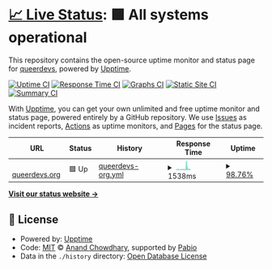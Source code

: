 # [📈 Live Status](https://status.queerdevs.org): <!--live status--> **🟩 All systems operational**

This repository contains the open-source uptime monitor and status page for [queerdevs](https://queerdevs.org), powered by [Upptime](https://github.com/upptime/upptime).

[![Uptime CI](https://github.com/queerdevs/status/workflows/Uptime%20CI/badge.svg)](https://github.com/queerdevs/status/actions?query=workflow%3A%22Uptime+CI%22)
[![Response Time CI](https://github.com/queerdevs/status/workflows/Response%20Time%20CI/badge.svg)](https://github.com/queerdevs/status/actions?query=workflow%3A%22Response+Time+CI%22)
[![Graphs CI](https://github.com/queerdevs/status/workflows/Graphs%20CI/badge.svg)](https://github.com/queerdevs/status/actions?query=workflow%3A%22Graphs+CI%22)
[![Static Site CI](https://github.com/queerdevs/status/workflows/Static%20Site%20CI/badge.svg)](https://github.com/queerdevs/status/actions?query=workflow%3A%22Static+Site+CI%22)
[![Summary CI](https://github.com/queerdevs/status/workflows/Summary%20CI/badge.svg)](https://github.com/queerdevs/status/actions?query=workflow%3A%22Summary+CI%22)

With [Upptime](https://upptime.js.org), you can get your own unlimited and free uptime monitor and status page, powered entirely by a GitHub repository. We use [Issues](https://github.com/queerdevs/status/issues) as incident reports, [Actions](https://github.com/queerdevs/status/actions) as uptime monitors, and [Pages](https://status.queerdevs.org) for the status page.

<!--start: status pages-->
<!-- This summary is generated by Upptime (https://github.com/upptime/upptime) -->
<!-- Do not edit this manually, your changes will be overwritten -->
<!-- prettier-ignore -->
| URL | Status | History | Response Time | Uptime |
| --- | ------ | ------- | ------------- | ------ |
| <img alt="" src="https://icons.duckduckgo.com/ip3/queerdevs.org.ico" height="13"> [queerdevs.org](https://queerdevs.org/) | 🟩 Up | [queerdevs-org.yml](https://github.com/queerdevs/status/commits/HEAD/history/queerdevs-org.yml) | <details><summary><img alt="Response time graph" src="./graphs/queerdevs-org/response-time-week.png" height="20"> 1538ms</summary><br><a href="https://status.queerdevs.org/history/queerdevs-org"><img alt="Response time 1048" src="https://img.shields.io/endpoint?url=https%3A%2F%2Fraw.githubusercontent.com%2Fqueerdevs%2Fstatus%2FHEAD%2Fapi%2Fqueerdevs-org%2Fresponse-time.json"></a><br><a href="https://status.queerdevs.org/history/queerdevs-org"><img alt="24-hour response time 1036" src="https://img.shields.io/endpoint?url=https%3A%2F%2Fraw.githubusercontent.com%2Fqueerdevs%2Fstatus%2FHEAD%2Fapi%2Fqueerdevs-org%2Fresponse-time-day.json"></a><br><a href="https://status.queerdevs.org/history/queerdevs-org"><img alt="7-day response time 1538" src="https://img.shields.io/endpoint?url=https%3A%2F%2Fraw.githubusercontent.com%2Fqueerdevs%2Fstatus%2FHEAD%2Fapi%2Fqueerdevs-org%2Fresponse-time-week.json"></a><br><a href="https://status.queerdevs.org/history/queerdevs-org"><img alt="30-day response time 1304" src="https://img.shields.io/endpoint?url=https%3A%2F%2Fraw.githubusercontent.com%2Fqueerdevs%2Fstatus%2FHEAD%2Fapi%2Fqueerdevs-org%2Fresponse-time-month.json"></a><br><a href="https://status.queerdevs.org/history/queerdevs-org"><img alt="1-year response time 1099" src="https://img.shields.io/endpoint?url=https%3A%2F%2Fraw.githubusercontent.com%2Fqueerdevs%2Fstatus%2FHEAD%2Fapi%2Fqueerdevs-org%2Fresponse-time-year.json"></a></details> | <details><summary><a href="https://status.queerdevs.org/history/queerdevs-org">98.76%</a></summary><a href="https://status.queerdevs.org/history/queerdevs-org"><img alt="All-time uptime 99.45%" src="https://img.shields.io/endpoint?url=https%3A%2F%2Fraw.githubusercontent.com%2Fqueerdevs%2Fstatus%2FHEAD%2Fapi%2Fqueerdevs-org%2Fuptime.json"></a><br><a href="https://status.queerdevs.org/history/queerdevs-org"><img alt="24-hour uptime 91.29%" src="https://img.shields.io/endpoint?url=https%3A%2F%2Fraw.githubusercontent.com%2Fqueerdevs%2Fstatus%2FHEAD%2Fapi%2Fqueerdevs-org%2Fuptime-day.json"></a><br><a href="https://status.queerdevs.org/history/queerdevs-org"><img alt="7-day uptime 98.76%" src="https://img.shields.io/endpoint?url=https%3A%2F%2Fraw.githubusercontent.com%2Fqueerdevs%2Fstatus%2FHEAD%2Fapi%2Fqueerdevs-org%2Fuptime-week.json"></a><br><a href="https://status.queerdevs.org/history/queerdevs-org"><img alt="30-day uptime 99.68%" src="https://img.shields.io/endpoint?url=https%3A%2F%2Fraw.githubusercontent.com%2Fqueerdevs%2Fstatus%2FHEAD%2Fapi%2Fqueerdevs-org%2Fuptime-month.json"></a><br><a href="https://status.queerdevs.org/history/queerdevs-org"><img alt="1-year uptime 99.11%" src="https://img.shields.io/endpoint?url=https%3A%2F%2Fraw.githubusercontent.com%2Fqueerdevs%2Fstatus%2FHEAD%2Fapi%2Fqueerdevs-org%2Fuptime-year.json"></a></details>

<!--end: status pages-->

[**Visit our status website →**](https://status.queerdevs.org)

## 📄 License

- Powered by: [Upptime](https://github.com/upptime/upptime)
- Code: [MIT](./LICENSE) © [Anand Chowdhary](https://anandchowdhary.com), supported by [Pabio](https://pabio.com)
- Data in the `./history` directory: [Open Database License](https://opendatacommons.org/licenses/odbl/1-0/)
